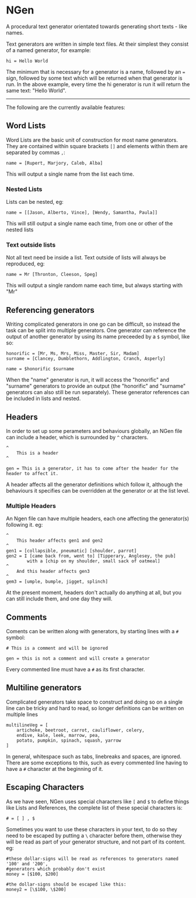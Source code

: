 # NGen
A procedural text generator orientated towards generating short texts - like names.

Text generators are written in simple text files. At their simplest they consist of a named generator, for example:

`hi = Hello World`

The minimum that is necessary for a generator is a name, followed by an `=` sign, followed by some text which will be returned when that generator is run. In the above example, every time the hi generator is run it will return the same text: "Hello World".

---

The following are the currently available features:

## Word Lists

Word Lists are the basic unit of construction for most name generators. They are contained within square brackets `[]` and elements within them are separated by commas `,`:

`name = [Rupert, Marjory, Caleb, Alba]`

This will output a single name from the list each time.

### Nested Lists

Lists can be nested, eg:

`name = [[Jason, Alberto, Vince], [Wendy, Samantha, Paula]]`

This will still output a single name each time, from one or other of the nested lists

### Text outside lists

Not all text need be inside a list. Text outside of lists will always be reproduced, eg:

`name = Mr [Thronton, Cleeson, Speg]`

This will output a single random name each time, but always starting with "Mr"

## Referencing generators
Writing complicated generators in one go can be difficult, so instead the task can be split into multiple generators.
One generator can reference the output of another generator by using its name preceeded by a `$` symbol, like so:

```
honorific = [Mr, Ms, Mrs, Miss, Master, Sir, Madam]
surname = [Clancey, Dumblethorn, Addlington, Cranch, Asperly]

name = $honorific $surname
```

When the "name" generator is run, it will access the "honorific" and "surname" generators to provide an output (the "honorific" and "surname" generators can also still be run separately).
These generator references can be included in lists and nested.

## Headers

In order to set up some perameters and behaviours globally, an NGen file can include a header, which is surrounded by `^` characters.

```
^
	This is a header
^

gen = This is a generator, it has to come after the header for the header to affect it.
```

A header affects all the generator definitions which follow it, although the behaviours it specifies can be overridden at the generator or at the list level.

### Multiple Headers

An Ngen file can have multiple headers, each one affecting the generator(s) following it. eg:

```
^
	This header affects gen1 and gen2
^
gen1 = [collapsible, pneumatic] [shoulder, parrot]
gen2 = I [came back from, went to] [Tipperary, Anglesey, the pub] 
		with a [chip on my shoulder, small sack of oatmeal]
^
	And this header affects gen3
^
gem3 = [umple, bumple, jigget, splinch]
```

At the present moment, headers don't actually do anything at all, but you can still include them, and one day they will.

## Comments

Coments can be written along with generators, by starting lines with a `#` symbol:

```
# This is a comment and will be ignored

gen = this is not a comment and will create a generator
```
Every commented line must have a `#` as its first character.

## Multiline generators

Complicated generators take space to construct and doing so on a single line can be tricky and hard to read, so longer definitions can be written on multiple lines

```
multilineVeg = [
	artichoke, beetroot, carrot, cauliflower, celery, 
	endive, kale, leek, marrow, pea, 
	potato, pumpkin, spinach, squash, yarrow
]
```

In general, whitespace such as tabs, linebreaks and spaces, are ignored. There are some exceptions to this, such as every commented line having to have a `#` character at the beginning of it.

## Escaping Characters

As we have seen, NGen uses special characters like `[` and `$` to define things like Lists and References, the complete list of these special characters is:

`# = [ ] , $`

Sometimes you want to use these characters in your text, to do so they need to be escaped by putting a `\` character before them, otherwise they will be read as part of your generator structure, and not part of its content. eg:

```
#these dollar-signs will be read as references to generators named '100' and '200',
#generators which probably don't exist
money = [$100, $200]

#the dollar-signs should be escaped like this:
money2 = [\$100, \$200]

```